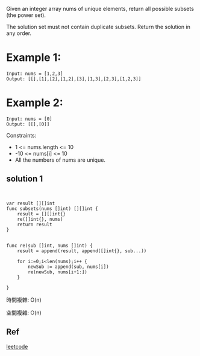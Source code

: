 Given an integer array nums of unique elements, return all possible subsets (the power set).

The solution set must not contain duplicate subsets. Return the solution in any order.

# Example 1:

```
Input: nums = [1,2,3]
Output: [[],[1],[2],[1,2],[3],[1,3],[2,3],[1,2,3]]
```

# Example 2:

```
Input: nums = [0]
Output: [[],[0]]
```

Constraints:
- 1 <= nums.length <= 10
- -10 <= nums[i] <= 10
- All the numbers of nums are unique.



## solution 1

```golang


var result [][]int
func subsets(nums []int) [][]int {
    result = [][]int{}
    re([]int{}, nums)
    return result  
}
    

func re(sub []int, nums []int) {
    result = append(result, append([]int{}, sub...))
    
    for i:=0;i<len(nums);i++ {
        newSub := append(sub, nums[i])
        re(newSub, nums[i+1:])
    }
    
}

```

時間複雜:  O(n)

空間複雜:  O(n) 

## Ref
[leetcode](https://leetcode.com/problems/subsets/)
